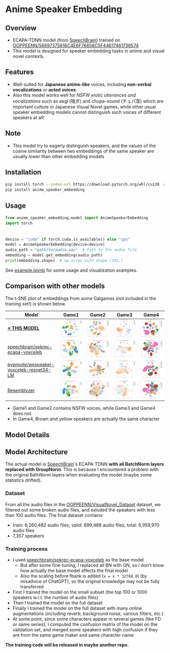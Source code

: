 # Anime Speaker Embedding

## Overview

- ECAPA-TDNN model (from [SpeechBrain](https://github.com/speechbrain/speechbrain)) trained on [OOPPEENN/56697375616C4E6F76656C5F44617461736574](https://huggingface.co/datasets/OOPPEENN/56697375616C4E6F76656C5F44617461736574)
- This model is designed for speaker embedding tasks in anime and visual novel contexts.

## Features

- Well-suited for **Japanese anime-like** voices, including **non-verbal vocalizations** or **acted voices**
- Also this model works well for *NSFW erotic utterances and vocalizations* such as aegi (喘ぎ) and chupa-sound (チュパ音) which are important culture in Japanese Visual Novel games, while other usual speaker embedding models cannot distinguish such voices of different speakers at all!

## Note

- This model try to eagerly distinguish speakers, and the values of the cosine similarity between two embeddings of the same speaker are usually lower than other embedding models

## Installation

```bash
pip install torch --index-url https://download.pytorch.org/whl/cu128  # if you want to use GPU
pip install anime_speaker_embedding
```

## Usage

```python
from anime_speaker_embedding.model import AnimeSpeakerEmbedding
import torch


device = "cuda" if torch.cuda.is_available() else "cpu"
model = AnimeSpeakerEmbedding(device=device)
audio_path = "path/to/audio.wav"  # Path to the audio file
embedding = model.get_embedding(audio_path)
print(embedding.shape)  # np.array with shape (192,)
```

See [example.ipynb](example.ipynb) for some usage and visualization examples.

## Comparison with other models

The t-SNE plot of embeddings from some Galgames (not included in the training set!) is shown below.

| Model | Game1 | Game2 | Game3 | Game4 |
|-------|-------|-------|-------|-------|
| [**⭐ THIS MODEL**](https://huggingface.co/litagin/anime_speaker_embedding_ecapa_tdnn_groupnorm) | ![game1](https://raw.githubusercontent.com/litagin02/anime_speaker_embedding/refs/heads/main/assets/anime_1.jpg) | ![game2](https://raw.githubusercontent.com/litagin02/anime_speaker_embedding/refs/heads/main/assets/anime_2.jpg) | ![game3](https://raw.githubusercontent.com/litagin02/anime_speaker_embedding/refs/heads/main/assets/anime_3.jpg) | ![game4](https://raw.githubusercontent.com/litagin02/anime_speaker_embedding/refs/heads/main/assets/anime_4.jpg) |
| [speechbrain/spkrec-ecapa-voxceleb](https://huggingface.co/speechbrain/spkrec-ecapa-voxceleb) | ![game1](https://raw.githubusercontent.com/litagin02/anime_speaker_embedding/refs/heads/main/assets/vanilla_1.jpg) | ![game2](https://raw.githubusercontent.com/litagin02/anime_speaker_embedding/refs/heads/main/assets/vanilla_2.jpg) | ![game3](https://raw.githubusercontent.com/litagin02/anime_speaker_embedding/refs/heads/main/assets/vanilla_3.jpg) | ![game4](https://raw.githubusercontent.com/litagin02/anime_speaker_embedding/refs/heads/main/assets/vanilla_4.jpg) |
| [pyannote/wespeaker-voxceleb-resnet34-LM](https://huggingface.co/pyannote/wespeaker-voxceleb-resnet34-LM) | ![game1](https://raw.githubusercontent.com/litagin02/anime_speaker_embedding/refs/heads/main/assets/resnet34_1.jpg) | ![game2](https://raw.githubusercontent.com/litagin02/anime_speaker_embedding/refs/heads/main/assets/resnet34_2.jpg) | ![game3](https://raw.githubusercontent.com/litagin02/anime_speaker_embedding/refs/heads/main/assets/resnet34_3.jpg) | ![game4](https://raw.githubusercontent.com/litagin02/anime_speaker_embedding/refs/heads/main/assets/resnet34_4.jpg) |
| [Resemblyzer](https://github.com/resemble-ai/Resemblyzer) | ![game1](https://raw.githubusercontent.com/litagin02/anime_speaker_embedding/refs/heads/main/assets/resemblyzer_1.jpg) | ![game2](https://raw.githubusercontent.com/litagin02/anime_speaker_embedding/refs/heads/main/assets/resemblyzer_2.jpg) | ![game3](https://raw.githubusercontent.com/litagin02/anime_speaker_embedding/refs/heads/main/assets/resemblyzer_3.jpg) | ![game4](https://raw.githubusercontent.com/litagin02/anime_speaker_embedding/refs/heads/main/assets/resemblyzer_4.jpg) |


- Game1 and Game2 contains NSFW voices, while Game3 and Game4 does not.
- In Game4, Brown and yellow speakers are actually the same character

## Model Details

## Model Architecture

The actual model is [SpeechBrain](https://github.com/speechbrain/speechbrain)'s ECAPA-TDNN **with all BatchNorm layers replaced with GroupNorm**. This is because I encountered a problem with the original BathNorm layers when evaluating the model (maybe some statistics drifted).

### Dataset

From all the audio files in the [OOPPEENN/VisualNovel_Dataset](https://huggingface.co/datasets/OOPPEENN/VisualNovel_Dataset) dataset, we filtered out some broken audio files, and exluded the speakers with less than 100 audio files. The final dataset contains:

- train: 6,260,482 audio files, valid: 699,488 audio files, total: 6,959,970 audio files
- 7,357 speakers

### Training process

- I used [speechbrain/spkrec-ecapa-voxceleb](https://huggingface.co/speechbrain/spkrec-ecapa-voxceleb) as the base model
    - But after some fine-tuning, I replaced all BN with GN, so I don't know how actually the base model effects the final model
    - Also the scaling before fbank is added (`x = x * 32768.0`) (by *mis*advice of ChatGPT), so the original knowledge may not be fully transferred
- First I trained the model on the small subset (the top 100 or 1000 speakers w.r.t. the number of audio files)
- Then I trained the model on the full dataset
- Finally I trained the model on the full dataset with many online augmentations (including reverb, background noise, various filters, etc.)
- At some point, since some characters appear in several games (like FD or same series), I computed the confusion matrix of the model on the validation set, and merged some speakers with high confusion if they are from the same game maker and same character name

**The training code will be released in maybe another repo.**
